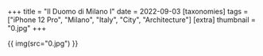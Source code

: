 +++
title = "Il Duomo di Milano I"
date = 2022-09-03
[taxonomies]
tags = ["iPhone 12 Pro", "Milano", "Italy", "City", "Architecture"]
[extra]
thumbnail = "0.jpg"
+++

{{ img(src="0.jpg") }}
